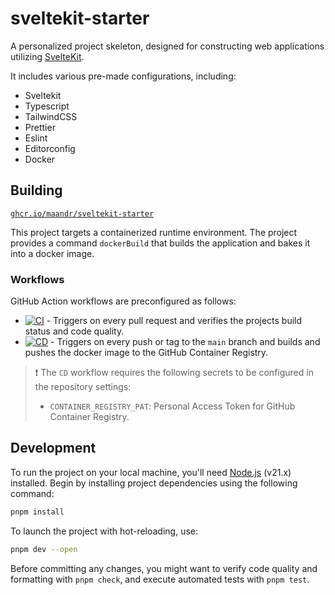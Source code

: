 # sveltekit-starter

A personalized project skeleton, designed for constructing web applications utilizing [SvelteKit](https://kit.svelte.dev/).

It includes various pre-made configurations, including:

- Sveltekit
- Typescript
- TailwindCSS
- Prettier
- Eslint
- Editorconfig
- Docker

## Building

[`ghcr.io/maandr/sveltekit-starter`](https://github.com/users/maandr/packages/container/package/sveltekit-starter)

This project targets a containerized runtime environment. The project provides a command `dockerBuild` that builds the application and bakes it into a docker image.

### Workflows

GitHub Action workflows are preconfigured as follows:

- [![CI](https://github.com/maandr/sveltekit-starter/actions/workflows/ci.yaml/badge.svg)](https://github.com/maandr/sveltekit-starter/actions/workflows/ci.yaml) - Triggers on every pull request and verifies the projects build status and code quality.
- [![CD](https://github.com/maandr/sveltekit-starter/actions/workflows/cd.yaml/badge.svg)](https://github.com/maandr/sveltekit-starter/actions/workflows/cd.yaml) - Triggers on every push or tag to the `main` branch and builds and pushes the docker image to the GitHub Container Registry.

> :exclamation: The `CD` workflow requires the following secrets to be configured in the repository settings:
>
> - `CONTAINER_REGISTRY_PAT`: Personal Access Token for GitHub Container Registry.

## Development

To run the project on your local machine, you'll need [Node.js](https://nodejs.org/en/) (v21.x) installed. Begin by installing project dependencies using the following command:

```bash
pnpm install
```

To launch the project with hot-reloading, use:

```bash
pnpm dev --open
```

Before committing any changes, you might want to verify code quality and formatting with `pnpm check`, and execute automated tests with `pnpm test`.

